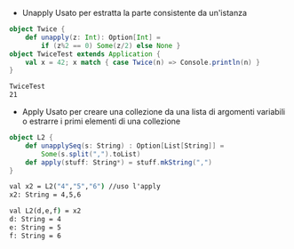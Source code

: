 - Unapply
Usato per estratta la parte consistente da un'istanza

```scala
object Twice { 
	def unapply(z: Int): Option[Int] = 
		if (z%2 == 0) Some(z/2) else None } 
object TwiceTest extends Application { 
	val x = 42; x match { case Twice(n) => Console.println(n) } 
}
```

```cmd
TwiceTest
21
```


- Apply
Usato per creare una collezione da una lista di argomenti variabili o estrarre i primi elementi di una collezione

```scala
object L2 { 
	def unapplySeq(s: String) : Option[List[String]] = 
		Some(s.split(",").toList) 
	def apply(stuff: String*) = stuff.mkString(",") 
}
```

```cmd
val x2 = L2("4","5","6") //uso l'apply
x2: String = 4,5,6

val L2(d,e,f) = x2 
d: String = 4 
e: String = 5 
f: String = 6
```